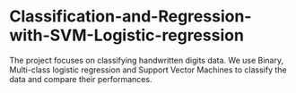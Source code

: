 # Classification-and-Regression-with-SVM-Logistic-regression

The project focuses on classifying handwritten digits data. We use Binary, Multi-class logistic regression and Support Vector Machines to classify the data and compare their performances.

 

